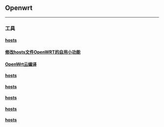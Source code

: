 ## Openwrt
----------------------------------------------------------------

### 工具

#### [hosts](https://mokk731.github.io/txt/hosts.txt)

#### [修改hosts文件OpenWRT的自用小功能](https://mokk731.github.io/txt/修改hosts文件OpenWRT的自用小功能.txt)

#### [OpenWrt云编译](https://mokk731.github.io/txt/OpenWrt云编译.txt)

#### [hosts](https://mokk731.github.io/txt/hosts.txt)

#### [hosts](https://mokk731.github.io/txt/hosts.txt)

#### [hosts](https://mokk731.github.io/txt/hosts.txt)

#### [hosts](https://mokk731.github.io/txt/hosts.txt)

#### [hosts](https://mokk731.github.io/txt/hosts.txt)

